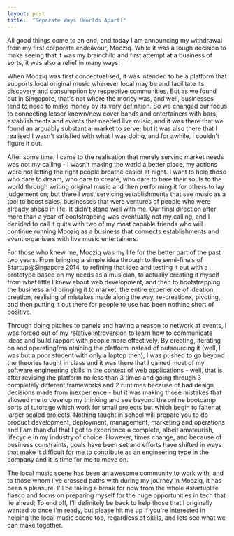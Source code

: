 ```yaml
---
layout: post
title:  "Separate Ways (Worlds Apart)"
---
```


All good things come to an end, and today I am announcing my withdrawal from my first corporate endeavour, Mooziq. While it was a tough decision to make seeing that it was my brainchild and first attempt at a business of sorts, it was also a relief in many ways.

When Mooziq was first conceptualised, it was intended to be a platform that supports local original music wherever local may be and facilitate its discovery and consumption by respective communities. But as we found out in Singapore, that's not where the money was, and well, businesses tend to need to make money by its very definition. So we changed our focus to connecting lesser known/new cover bands and entertainers with bars, establishments and events that needed live music, and it was there that we found an arguably substantial market to serve; but it was also there that I realised I wasn't satisfied with what I was doing, and for awhile, I couldn't figure it out.

After some time, I came to the realisation that merely serving market needs was not my calling - I wasn't making the world a better place, my actions were not letting the right people breathe easier at night. I want to help those who dare to dream, who dare to create, who dare to bare their souls to the world through writing original music and then performing it for others to lay judgement on; but there I was, servicing establishments that see music as a tool to boost sales, businesses that were ventures of people who were already ahead in life. It didn't stand well with me. Our final direction after more than a year of bootstrapping was eventually not my calling, and I decided to call it quits with two of my most capable friends who will continue running Mooziq as a business that connects establishments and event organisers with live music entertainers.

For those who knew me, Mooziq was my life for the better part of the past two years. From bringing a simple idea through to the semi-finals of Startup@Singapore 2014, to refining that idea and testing it out with a prototype based on my needs as a musician, to actually creating it myself from what little I knew about web development, and then to bootstrapping the business and bringing it to market; the entire experience of ideation, creation, realising of mistakes made along the way, re-creationx, pivoting, and then putting it out there for people to use has been nothing short of positive.

Through doing pitches to panels and having a reason to network at events, I was forced out of my relative introversion to learn how to communicate ideas and build rapport with people more effectively. By creating, iterating on and operating/maintaining the platform instead of outsourcing it (well, I was but a poor student with only a laptop then), I was pushed to go beyond the theories taught in class and it was there that I gained most of my software engineering skills in the context of web applications - well, that is after revising the platform no less than 3 times and going through 3 completely different frameworks and 2 runtimes because of bad design decisions made from inexperience - but it was making those mistakes that allowed me to develop my thinking and see beyond the online bootcamp sorts of tutorage which work for small projects but which begin to falter at larger scaled projects. Nothing taught in school will prepare you to do product development, deployment, management, marketing and operations and I am thankful that I got to experience a complete, albeit amateurish, lifecycle in my industry of choice. However, times change, and because of business constraints, goals have been set and efforts have shifted in ways that make it difficult for me to contribute as an engineering type in the company and it is time for me to move on.

The local music scene has been an awesome community to work with, and to those whom I've crossed paths with during my journey in Mooziq, it has been a pleasure. I'll be taking a break for now from the whole #startuplife fiasco and focus on preparing myself for the huge opportunities in tech that lie ahead; To end off, I'll definitely be back to help those that I originally wanted to once I'm ready, but please hit me up if you're interested in helping the local music scene too, regardless of skills, and lets see what we can make together.
